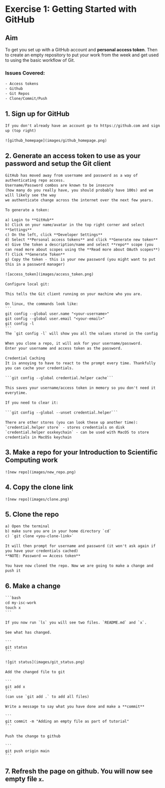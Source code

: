 # Exercise 1: Getting Started with GitHub

## Aim

To get you set up with a GitHub account and **personal access token**.
Then to create an empty repository to put your work from the week and get used to using
the basic workflow of Git.

### Issues Covered:
    - Access tokens
    - Github
    - Git Repos
    - Clone/Commit/Push 

## 1. Sign up for GitHub

    If you don't already have an account go to https://github.com and sign up (top right)
    
    ![github_homepage](images/github_homepage.png)

## 2. Generate an access token to use as your password and setup the Git client

    GitHub has moved away from username and password as a way of authenticating repo access.
    Username/Password combos are known to be insecure 
    (how many do you really have, you should probably have 100s) and we will likely see the way
    we authenticate change across the internet over the next few years.
    
    To generate a token:
    
    a) Login to **GitHub**
    b) Click on your name/avatar in the top right corner and select **Settings**
    c) On the left, click **Developer Settings**
    d) Select **Personal access tokens** and click **Generate new token**
    e) Give the token a description/name and select **repo** scope (you can read more about scopes using the **Read more about OAuth scopes**)
    f) Click **Generate Token**
    g) Copy the token - this is your new password (you might want to put this in a password manager)
    
    ![access_token](images/access_token.png)
    
    Configure local git:
    
    This tells the Git client running on your machine who you are.
    
    On linux, the commands look like: 
    ```
    git config --global user.name "<your-username>"
    git config --global user.email "<your-email>"
    git config -l
    ```
    The `git config -l` will show you all the values stored in the config
    
    When you clone a repo, it will ask for your username/password.
    Enter your username and access token as the password.
    
    Credential Caching
    It is annoying to have to react to the prompt every time. Thankfully
    you can cache your credentials.
    
    ```git config --global credential.helper cache```
    
    This saves your username/access token in memory so you don't need it everytime.
    
    If you need to clear it:
    
    ```git config --global --unset credential.helper```
    
    There are other stores (you can look these up another time):
    `credential.helper store` - stores credentials on disk
    `credential.helper osxkeychain` - can be used with MacOS to store credentials in MacOSs keychain

## 3. Make a repo for your Introduction to Scientific Computing work

    ![new repo](images/new_repo.png)

## 4. Copy the clone link

    ![new repo](images/clone.png)

## 5. Clone the repo

    a) Open the terminal
    b) make sure you are in your home directory `cd`
    c) `git clone <you-clone-link>`
    
    It will then prompt for username and password (it won't ask again if you have your credentials cached)
    **NOTE: Password == Access token**
    
    You have now cloned the repo. Now we are going to make a change and push it

## 6. Make a change

    ```bash
    cd my-isc-work
    touch x
    ```
    
    If you now run `ls` you will see two files. `README.md` and `x`.
    
    See what has changed.
    
    ```
    git status
    ```
    
    ![git status](images/git_status.png)
    
    Add the changed file to git
    
    ```
    git add x
    ``` 
    (can use `git add .` to add all files)
    
    Write a message to say what you have done and make a **commit**
    
    ```
    git commit -m "Adding an empty file as part of tutorial"
    ```
    
    Push the change to github
    
    ```
    git push origin main
    ```

## 7. Refresh the page on github. You will now see empty file `x`.



